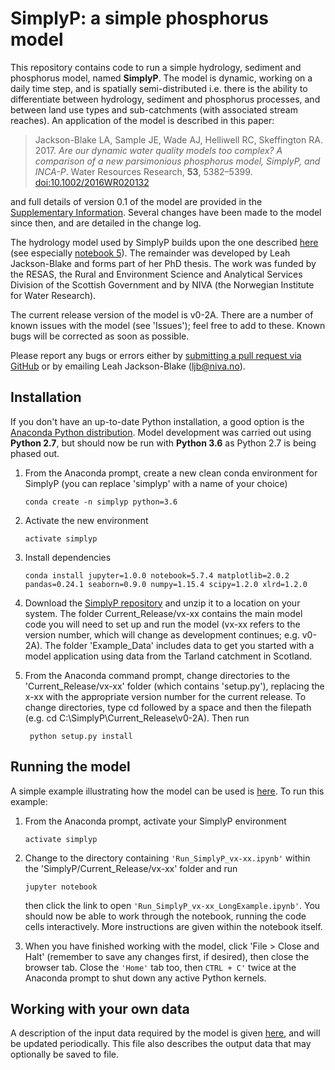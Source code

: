 # SimplyP: a simple phosphorus model

This repository contains code to run a simple hydrology, sediment and phosphorus model, named **SimplyP**. The model is dynamic, working on a daily time step, and is spatially semi-distributed i.e. there is the ability to differentiate between hydrology, sediment and phosphorus processes, and between land use types and sub-catchments (with associated stream reaches). An application of the model is described in this paper:

> Jackson-Blake LA, Sample JE, Wade AJ, Helliwell RC, Skeffington RA. 2017. *Are our dynamic water quality models too complex? A comparison of a new parsimonious phosphorus model, SimplyP, and INCA-P*. Water Resources Research, **53**, 5382–5399. [doi:10.1002/2016WR020132](http://onlinelibrary.wiley.com/doi/10.1002/2016WR020132/abstract;jsessionid=7E1F1066482B9FFDBC29BA6B5A80042C.f04t01)

and full details of version 0.1 of the model are provided in the [Supplementary Information](https://agupubs.onlinelibrary.wiley.com/action/downloadSupplement?doi=10.1002%2F2016WR020132&file=wrcr22702-sup-0001-2016WR020132-s01.pdf). Several changes have been made to the model since then, and are detailed in the change log.

The hydrology model used by SimplyP builds upon the one described [here](https://github.com/JamesSample/enviro_mod_notes.git) (see especially [notebook 5](http://nbviewer.jupyter.org/github/JamesSample/enviro_mod_notes/blob/master/notebooks/05_A_Hydrological_Model.ipynb)). The remainder was developed by Leah Jackson-Blake and forms part of her PhD thesis. The work was funded by the RESAS, the Rural and Environment Science and Analytical Services Division of the Scottish Government and by NIVA (the Norwegian Institute for Water Research).

The current release version of the model is v0-2A. There are a number of known issues with the model (see 'Issues'); feel free to add to these. Known bugs will be corrected as soon as possible.

Please report any bugs or errors either by [submitting a pull request via GitHub](https://github.com/LeahJB/SimplyP/pulls) or by emailing Leah Jackson-Blake (<ljb@niva.no>).

## Installation

If you don't have an up-to-date Python installation, a good option is the [Anaconda Python distribution](https://www.anaconda.com/download/). Model development was carried out using **Python 2.7**, but should now be run with **Python 3.6** as Python 2.7 is being phased out.

1. From the Anaconda prompt, create a new clean conda environment for SimplyP (you can replace 'simplyp' with a name of your choice)

       conda create -n simplyp python=3.6
    
2. Activate the new environment

       activate simplyp
    
3. Install dependencies

       conda install jupyter=1.0.0 notebook=5.7.4 matplotlib=2.0.2 pandas=0.24.1 seaborn=0.9.0 numpy=1.15.4 scipy=1.2.0 xlrd=1.2.0
    
4. Download the [SimplyP repository](https://github.com/LeahJB/SimplyP) and unzip it to a location on your system. The folder Current_Release/vx-xx contains the main model code you will need to set up and run the model (vx-xx refers to the version number, which will change as development continues; e.g. v0-2A). The folder 'Example_Data' includes data to get you started with a model application using data from the Tarland catchment in Scotland.

5. From the Anaconda command prompt, change directories to the 'Current_Release/vx-xx' folder (which contains 'setup.py'), replacing the x-xx with the appropriate version number for the current release. To change directories, type cd followed by a space and then the filepath (e.g. cd C:\SimplyP\Current_Release\v0-2A). Then run

        python setup.py install    
    
## Running the model

A simple example illustrating how the model can be used is [here](https://github.com/LeahJB/SimplyP/blob/Hydrology_Model/Current_Release/v0-2A/Run_SimplyP_v0-2A_LongExample.ipynb). To run this example:

1. From the Anaconda prompt, activate your SimplyP environment

       activate simplyp
    
2. Change to the directory containing `'Run_SimplyP_vx-xx.ipynb'` within the 'SimplyP/Current_Release/vx-xx' folder and run

       jupyter notebook
    
   then click the link to open `'Run_SimplyP_vx-xx_LongExample.ipynb'`. You should now be able to work through the notebook, running the code cells interactively. More instructions are given within the notebook itself.

3. When you have finished working with the model, click 'File > Close and Halt' (remember to save any changes first, if desired), then close the browser tab. Close the `'Home'` tab too, then `CTRL + C'` twice at the Anaconda prompt to shut down any active Python kernels.

## Working with your own data

A description of the input data required by the model is given [here](https://github.com/LeahJB/SimplyP/blob/Hydrology_Model/Input_output_data_description.txt), and will be updated periodically. This file also describes the output data that may optionally be saved to file.
